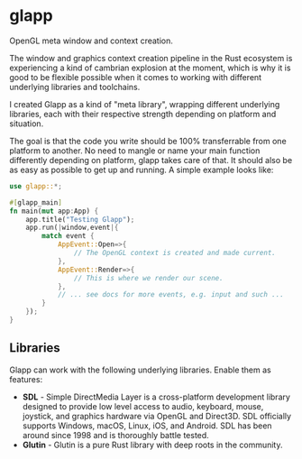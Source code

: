 # glapp
OpenGL meta window and context creation.

The window and graphics context creation pipeline in the Rust ecosystem is experiencing a kind of cambrian explosion at the moment, 
which is why it is good to be flexible possible when it comes to working with different underlying libraries and toolchains.

I created Glapp as a kind of "meta library", wrapping different underlying libraries, each with their respective strength depending
on platform and situation.

The goal is that the code you write should be 100% transferrable from one platform to another. No need to mangle or name your main function differently
depending on platform, glapp takes care of that. It should also be as easy as possible to get up and running. A simple example looks like:

```rust
use glapp::*;

#[glapp_main]
fn main(mut app:App) {
    app.title("Testing Glapp");
    app.run(|window,event|{
        match event {
            AppEvent::Open=>{
                // The OpenGL context is created and made current.
            },
            AppEvent::Render=>{
                // This is where we render our scene.
            },
            // ... see docs for more events, e.g. input and such ...
        }
    });
}
```

## Libraries
Glapp can work with the following underlying libraries. Enable them as features:

- **SDL** - Simple DirectMedia Layer is a cross-platform development library designed to provide low level access to audio, 
  keyboard, mouse, joystick, and graphics hardware via OpenGL and Direct3D. SDL officially supports Windows, macOS, Linux, iOS, and Android.
  SDL has been around since 1998 and is thoroughly battle tested. 
- **Glutin** - Glutin is a pure Rust library with deep roots in the community.
